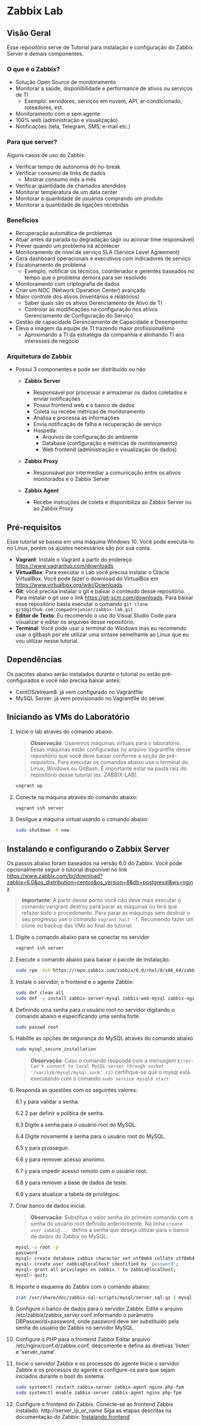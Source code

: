 # Zabbix Lab
## Visão Geral
Esse repositório serve de Tutorial para instalação e configuração do Zabbix Server e demais componentes. 

### O que é o Zabbix?

- Solução Open Source de monitoramento
- Monitorar a saúde, disponibilidade e performance de ativos ou serviços de TI
	- Exemplo: servidores, serviços em nuvem, API, ar-condicionado, roteadores, est.
- Monitoramento com e sem agente
- 100% web (administração e visualização)
- Notificações (tela, Telegram, SMS, e-mail etc.)

### Para que server?

Alguns casos de uso do Zabbix: 
- Verificar tempo de autonomia do no-break
- Verificar consumo de links de dados
    - Mostrar consumo mês a mês
- Verificar quantidade de chamados atendidos
- Monitorar temperatura de um data center
- Monitorar a quantidade de usuários comprando um produto
- Monitorar a quantidade de ligações recebidas

### Benefícios 
- Recuperação automática de problemas
- Atuar antes da parada ou degradação (agir ou acionar time responsável)
- Prever quando um problema irá acontecer
- Monitoramento de nível de serviço SLA (Service Level Agreement)
- Gera dashboard operacionais e executivos com indicadores de serviço
- Escalonamento de problema
    - Exemplo, notificar os técnicos, coordenador e gerentes baseados no tempo que o problema demora para ser resolvido
- Monitoramento com criptografia de dados
- Criar um NOC (Network Operation Center) avançado
- Maior controle dos ativos (inventários e relatórios)
    - Saber quais são os ativos Gerenciamento de Ativo de TI
    - Controlar as modificações na configuração nos ativos Gerenciamento de Configuração do Serviço
- Gestão de capacidade Gerenciamento de Capacidade e Desempenho
- Eleva a imagem da equipe de TI trazendo maior profissionalismo
    - Aproximando a TI da estratégia da companhia e alinhando TI aos interesses de negócio
### Arquitetura do Zabbix
- Possui 3 componentes e pode ser distribuído ou não
    - **Zabbix Server**
        - Responsável por processar e armazenar os dados coletados e enviar notificações
        - Possui frontend web e o banco de dados
        - Coleta ou recebe métricas de monitoramento
        - Analisa e processa as informações
        - Envia notificação de falha e recuperação de serviço
        - Hospeda:
            - Arquivos de configuração do ambiente
            - Database (configuração e métricas de monitoramento)
            - Web frontend (administração e visualização de dados)
            
    - **Zabbix Proxy**
        - Responsável por intermediar a comunicação entre os ativos monitorados e o Zabbix Server
    - **Zabbix Agent**
        - Recebe instruções de coleta e disponibiliza ao Zabbix Server ou ao Zabbix Proxy

## Pré-requisitos
Esse tutorial se baseia em uma máquina Windows 10. Você pode executá-lo no Linux, porém os ajustes necessários são por sua conta. 

- **Vagrant**: Instale o Vagrant a partir do endereço https://www.vagrantup.com/downloads
- **VirtualBox**: Para executar o Lab você precisa instalar o Oracle VirtualBox. Você pode fazer o download do VirtualBox em https://www.virtualbox.org/wiki/Downloads
- **Git**: você precisa instalar o git e baixar o conteúdo desse repositório. Para instalar o git use o link https://git-scm.com/downloads. Para baixar esse repositório basta executar o comando ```git clone git@github.com:compadrejunior/zabbix-lab.git```
- **Editor de Texto**: Eu recomendo o uso do Visual Studio Code para visualizar e editar os arquivos desse repositório.
- **Terminal**: Você pode usar o terminal do Windows mas eu recomendo usar o gitbash por ele utilizar uma sintaxe semelhante ao Linux que eu vou utilizar nesse tutorial. 

## Dependências
Os pacotes abaixo serão instalados durante o tutorial ou estão pré-configurados e você não precisa baixar antes:
- CentOS/stream8: já vem configurado no Vagrantfile
- MySQL Server: já vem provisionado no Vagrantfile do server.


## Iniciando as VMs do Laboratório
1. Inicie o lab através do comando abaixo.   
    > **Observação**: Usaremos máquinas virtuais para o laboratório. Essas máquinas estão configuradas no arquivo Vagrantfile desse repositório que você deve baixar conforme a seção de pré-requisitos. Para executar os comandos abaixo use o terminal do Linux, Windows ou GitBash. É importante estar na pasta raiz do repositório desse tutorial (ex. ZABBIX-LAB). 

    ```bash
    vagrant up
    ```

2. Conecte na máquina através do comando abaixo:

    ```bash
    vagrant ssh server
    ```

3. Desligue a máquina virtual usando o comando abaixo:

    ```bash
    sudo shutdown -h now 
    ```
## Instalando e configurando o Zabbix Server

Os passos abaixo foram baseados na versão 6.0 do Zabbix. Você pode opcionalmente seguir o tutorial disponível no link https://www.zabbix.com/br/download?zabbix=6.0&os_distribution=centos&os_version=8&db=postgresql&ws=nginx

> **Importante**: A partir desse ponto você não deve mais executar o comando vangrant destroy para parar as máquinas ou terá que refazer todo o procedimento. Para parar as máquinas sem destruir o seu progresso use o comando ```vagrant halt -f```. Recomendo fazer um clone ou backup das VMs ao final do tutorial. 


1. Digite o comando abaixo para se conectar no servidor 
    ```bash
    vagrant ssh server
    ```

2. Execute o comando abaixo para baixar o pacote de instalação.

    ```bash
    sudo rpm -Uvh https://repo.zabbix.com/zabbix/6.0/rhel/8/x86_64/zabbix-release-6.0-1.el8.noarch.rpm
    ```

3. Instale o servidor, o frontend e o agente Zabbix:

    ```bash
    sudo dnf clean all
    sudo dnf -y install zabbix-server-mysql zabbix-web-mysql zabbix-nginx-conf zabbix-sql-scripts zabbix-selinux-policy zabbix-agent
    ```

4. Definindo uma senha para o usuário root no servidor digitando o comando abaixo e especificando uma senha forte.

    ```bash
    sudo passwd root
    ```
5. Habilite as opções de segurança do MySQL através do comando abaixo

    ```bash
    sudo mysql_secure_installation
    ```
    > **Observação**: Caso o comando responda com a mensagem ```Error: Can't connect to local MySQL server through socket '/var/lib/mysql/mysql.sock' (2)``` certifique-se que o mysql está executando com o comando ```sudo service mysqld start```

6. Responda as questões com os seguintes valores:

    6.1 y para validar a senha.

    6.2 2 par definir a política de senha.

    6.3 Digite a senha para o usuário root do MySQL.

    6.4 Digite novamente a senha para o usuário root do MySQL.

    6.5 y para prosseguir.

    6.6 y para remover acesso anonimo. 

    6.7 y para impedir acesso remoto com o usuário root. 

    6.8 y para remover a base de dados de teste. 

    6.9 y para atualizar a tabela de privilégios.

7. Criar banco de dados inicial. 

    > **Observação**: Substitua o valor senha do primeiro comando com a senha do usuário root definido anteriormente. Na linha ```create user zabbi@... ``` defina a senha que deseja utilizar para o banco de dados do Zabbix no MySQL. 

    ```bash
    mysql -u root -p
    password
    mysql> create database zabbix character set utf8mb4 collate utf8mb4_bin;
    mysql> create user zabbix@localhost identified by 'password';
    mysql> grant all privileges on zabbix.* to zabbix@localhost;
    mysql> quit;
    ```

8. Importe o esquema do Zabbix com o comando abaixo:

    ```bash
    zcat /usr/share/doc/zabbix-sql-scripts/mysql/server.sql.gz | mysql -uzabbix -p zabbix
    ```

9. Configure o banco de dados para o servidor Zabbix. Edite o arquivo /etc/zabbix/zabbix_server.conf informando o parâmetro DBPassword=password, onde password deve ser substituído pela senha do usuário do Zabbix no servidor MySQL. 

10. Configure o PHP para o frontend Zabbix
Editar arquivo /etc/nginx/conf.d/zabbix.conf, descomente e defina as diretivas 'listen' e 'server_name'.

11. Inicie o servidor Zabbix e os processos do agente
Inicie o servidor Zabbix e os processos do agente e configure-os para que sejam iniciados durante o boot do sistema.

    ```bash
    sudo systemctl restart zabbix-server zabbix-agent nginx php-fpm
    sudo systemctl enable zabbix-server zabbix-agent nginx php-fpm
    ```

12. Configure o frontend do Zabbix. Conecte-se ao frontend Zabbix instalado: http://server_ip_or_name
Siga as etapas descritas na documentação do Zabbix: [Instalando frontend](https://www.zabbix.com/documentation/6.0/manual/installation/install#installing_frontend)